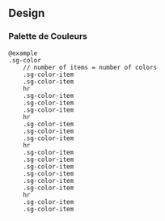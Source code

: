 ## Design

### Palette de Couleurs

    @example
    .sg-color
        // number of items = number of colors
        .sg-color-item
        .sg-color-item
        hr
        .sg-color-item
        .sg-color-item
        .sg-color-item
        hr
        .sg-color-item
        .sg-color-item
        .sg-color-item
        hr
        .sg-color-item
        .sg-color-item
        .sg-color-item
        .sg-color-item
        .sg-color-item
        .sg-color-item
        hr
        .sg-color-item
        .sg-color-item
